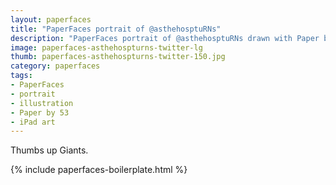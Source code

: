 ```yaml
---
layout: paperfaces
title: "PaperFaces portrait of @asthehosptuRNs"
description: "PaperFaces portrait of @asthehosptuRNs drawn with Paper by 53 on an iPad."
image: paperfaces-asthehospturns-twitter-lg
thumb: paperfaces-asthehospturns-twitter-150.jpg
category: paperfaces
tags: 
- PaperFaces
- portrait
- illustration
- Paper by 53
- iPad art
---
```


Thumbs up Giants.

{% include paperfaces-boilerplate.html %}